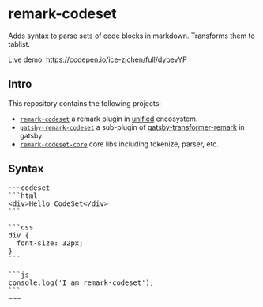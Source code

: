 # remark-codeset

Adds syntax to parse sets of code blocks in markdown. Transforms them to tablist.

Live demo: https://codepen.io/ice-zjchen/full/dybevYP

## Intro

This repository contains the following projects:

- [`remark-codeset`](./packages/remark-codeset) a remark plugin in [unified](https://github.com/unifiedjs/unified) encosystem.
- [`gatsby-remark-codeset`](./packages/gatsby-remark-codeset) a sub-plugin of [gatsby-transformer-remark](https://www.gatsbyjs.org/packages/gatsby-transformer-remark/) in gatsby.
- [`remark-codeset-core`](./packages/remark-codeset-core) core libs including tokenize, parser, etc.


## Syntax
<pre>
~~~codeset
```html
&lt;div&gt;Hello CodeSet&lt;/div&gt;
```

```css
div {
  font-size: 32px;
}
```

```js
console.log('I am remark-codeset');
```
~~~
</pre>
